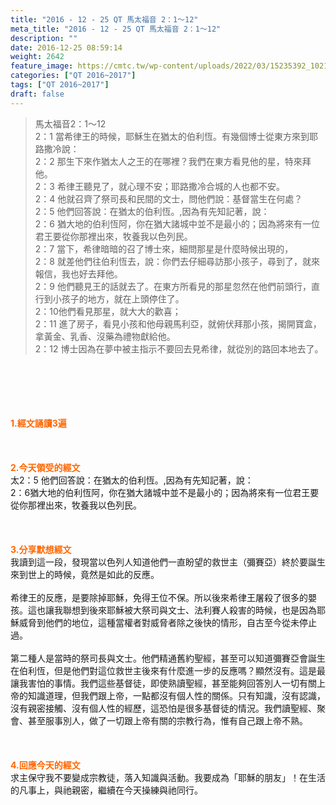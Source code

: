 ```yaml
---
title: "2016 - 12 - 25 QT 馬太福音 2：1～12"
meta_title: "2016 - 12 - 25 QT 馬太福音 2：1～12"
description: ""
date: 2016-12-25 08:59:14
weight: 2642
feature_image: https://cmtc.tw/wp-content/uploads/2022/03/15235392_10211799862337740_180693556567566654_o-1.webp
categories: ["QT 2016~2017"]
tags: ["QT 2016~2017"]
draft: false
---
```


<blockquote>馬太福音2：1～12<br />
2：1 當希律王的時候，耶穌生在猶太的伯利恆。有幾個博士從東方來到耶路撒冷說：<br />
2：2 那生下來作猶太人之王的在哪裡？我們在東方看見他的星，特來拜他。<br />
2：3 希律王聽見了，就心理不安；耶路撒冷合城的人也都不安。<br />
2：4 他就召齊了祭司長和民間的文士，問他們說：基督當生在何處？<br />
2：5 他們回答說：在猶太的伯利恆。,因為有先知記著，說：<br />
2：6 猶大地的伯利恆阿，你在猶大諸城中並不是最小的；因為將來有一位君王要從你那裡出來，牧養我以色列民。<br />
2：7 當下，希律暗暗的召了博士來，細問那星是什麼時候出現的，<br />
2：8 就差他們往伯利恆去，說：你們去仔細尋訪那小孩子，尋到了，就來報信，我也好去拜他。<br />
2：9 他們聽見王的話就去了。在東方所看見的那星忽然在他們前頭行，直行到小孩子的地方，就在上頭停住了。<br />
2：10他們看見那星，就大大的歡喜；<br />
2：11 進了房子，看見小孩和他母親馬利亞，就俯伏拜那小孩，揭開寶盒，拿黃金、乳香、沒藥為禮物獻給他。<br />
2：12 博士因為在夢中被主指示不要回去見希律，就從別的路回本地去了。</blockquote><br />
&nbsp;<br />
<br />
&nbsp;<br />
<br />
<span style="color: #ff6600;"><strong>1.</strong><strong>經文誦讀3遍</strong></span><br />
<br />
<span style="color: #ff6600;"><strong> </strong></span><br />
<br />
<span style="color: #ff6600;"><strong>2.</strong><strong>今天領受的經文<br />
</strong></span>太2：5 他們回答說：在猶太的伯利恆。,因為有先知記著，說：<br />
2：6猶大地的伯利恆阿，你在猶大諸城中並不是最小的；因為將來有一位君王要從你那裡出來，牧養我以色列民。<br />
<br />
&nbsp;<br />
<br />
<span style="color: #ff6600;"><strong>3.</strong><strong>分享默想經文<br />
</strong></span>我讀到這一段，發現當以色列人知道他們一直盼望的救世主（彌賽亞）終於要誕生來到世上的時候，竟然是如此的反應。<br />
<br />
希律王的反應，是要除掉耶穌，免得王位不保。所以後來希律王屠殺了很多的嬰孩。這也讓我聯想到後來耶穌被大祭司與文士、法利賽人殺害的時候，也是因為耶穌威脅到他們的地位，這種當權者對威脅者除之後快的情形，自古至今從未停止過。<br />
<br />
第二種人是當時的祭司長與文士。他們精通舊約聖經，甚至可以知道彌賽亞會誕生在伯利恆，但是他們對這位救世主後來有什麼進一步的反應嗎？顯然沒有。這是最讓我害怕的事情。我們這些基督徒，即使熟讀聖經，甚至能夠回答別人一切有關上帝的知識道理，但我們跟上帝，一點都沒有個人性的關係。只有知識，沒有認識，沒有親密接觸、沒有個人性的經歷，這恐怕是很多基督徒的情況。我們讀聖經、聚會、甚至服事別人，做了一切跟上帝有關的宗教行為，惟有自己跟上帝不熟。<br />
<br />
&nbsp;<br />
<br />
<span style="color: #ff6600;"><strong>4.</strong><strong>回應今天的經文<br />
</strong></span>求主保守我不要變成宗教徒，落入知識與活動。我要成為「耶穌的朋友」！在生活的凡事上，與祂親密，繼續在今天操練與祂同行。<br />
<br />
&nbsp;
        